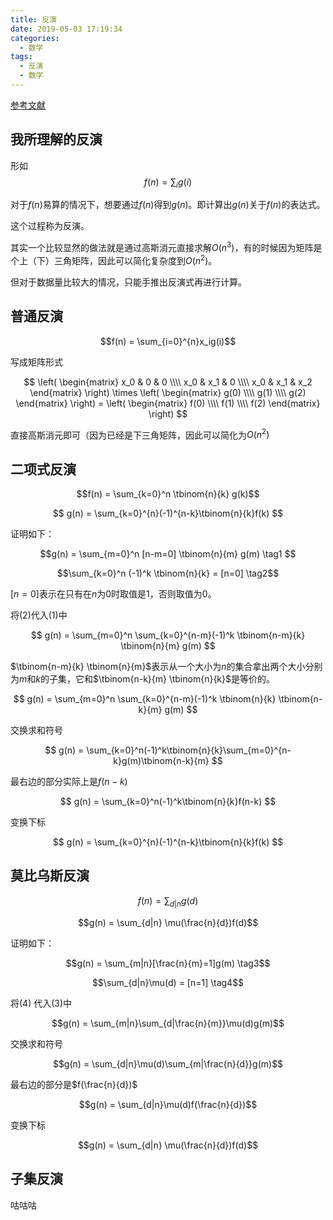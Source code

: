 ```yaml
---
title: 反演
date: 2019-05-03 17:19:34
categories:
  - 数学
tags:
  - 反演
  - 数学
---
```


[参考文献](http://vfleaking.blog.uoj.ac/slide/87#/)

## 我所理解的反演

形如
$$f(n) = \sum_i g(i)$$

对于$f(n)$易算的情况下，想要通过$f(n)$得到$g(n)$。即计算出$g(n)$关于$f(n)$的表达式。

这个过程称为反演。

其实一个比较显然的做法就是通过高斯消元直接求解$O(n^3)$，有的时候因为矩阵是个上（下）三角矩阵，因此可以简化复杂度到$O(n^2)$。

但对于数据量比较大的情况，只能手推出反演式再进行计算。

## 普通反演

$$f(n) = \sum_{i=0}^{n}x_ig(i)$$

写成矩阵形式

$$
 \left(
 \begin{matrix}
   x_0 & 0 & 0 \\\\
   x_0 & x_1 & 0 \\\\
   x_0 & x_1 & x_2
  \end{matrix}
  \right) \times
  \left(
 \begin{matrix}
   g(0) \\\\
   g(1) \\\\
   g(2)
  \end{matrix}
  \right)
   = \left(
 \begin{matrix}
   f(0) \\\\
   f(1) \\\\
   f(2)
  \end{matrix}
  \right)
$$

直接高斯消元即可（因为已经是下三角矩阵，因此可以简化为$O(n^2)$

## 二项式反演

$$f(n) = \sum_{k=0}^n \tbinom{n}{k} g(k)$$

$$
g(n) = \sum_{k=0}^{n}(-1)^{n-k}\tbinom{n}{k}f(k)
$$

证明如下：

$$g(n) = \sum_{m=0}^n [n-m=0] \tbinom{n}{m} g(m) \tag1 $$

$$\sum_{k=0}^n (-1)^k \tbinom{n}{k} = [n=0] \tag2$$

$[n=0]$表示在只有在$n$为$0$时取值是$1$，否则取值为$0$。

将$(2)$代入$(1)$中

$$
g(n) = \sum_{m=0}^n \sum_{k=0}^{n-m}(-1)^k \tbinom{n-m}{k} \tbinom{n}{m} g(m)
$$

$\tbinom{n-m}{k} \tbinom{n}{m}$表示从一个大小为$n$的集合拿出两个大小分别为$m$和$k$的子集，它和$\tbinom{n-k}{m} \tbinom{n}{k}$是等价的。

$$
g(n) = \sum_{m=0}^n \sum_{k=0}^{n-m}(-1)^k \tbinom{n}{k} \tbinom{n-k}{m} g(m)
$$

交换求和符号

$$
g(n) = \sum_{k=0}^n(-1)^k\tbinom{n}{k}\sum_{m=0}^{n-k}g(m)\tbinom{n-k}{m}
$$

最右边的部分实际上是$f(n-k)$

$$
g(n) = \sum_{k=0}^n(-1)^k\tbinom{n}{k}f(n-k)
$$

变换下标

$$
g(n) = \sum_{k=0}^{n}(-1)^{n-k}\tbinom{n}{k}f(k)
$$

## 莫比乌斯反演

$$f(n) = \sum_{d|n} g(d)$$

$$g(n) = \sum_{d|n} \mu(\frac{n}{d})f(d)$$

证明如下：

$$g(n) = \sum_{m|n}[\frac{n}{m}=1]g(m) \tag3$$

$$\sum_{d|n}\mu(d) = [n=1] \tag4$$

将$(4)$ 代入$(3)$中

$$g(n) = \sum_{m|n}\sum_{d|\frac{n}{m}}\mu(d)g(m)$$

交换求和符号

$$g(n) = \sum_{d|n}\mu(d)\sum_{m|\frac{n}{d}}g(m)$$

最右边的部分是$f(\frac{n}{d})$

$$g(n) = \sum_{d|n}\mu(d)f(\frac{n}{d})$$

变换下标

$$g(n) = \sum_{d|n} \mu(\frac{n}{d})f(d)$$

## 子集反演

咕咕咕
